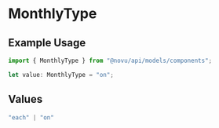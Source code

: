 # MonthlyType

## Example Usage

```typescript
import { MonthlyType } from "@novu/api/models/components";

let value: MonthlyType = "on";
```

## Values

```typescript
"each" | "on"
```